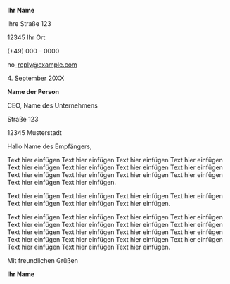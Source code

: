 **Ihr Name**

Ihre Straße 123

12345 Ihr Ort

(+49) 000 – 0000

no\_reply@example.com

4\. September 20XX

**Name der Person**

CEO, Name des Unternehmens

Straße 123

12345 Musterstadt

Hallo Name des Empfängers,

Text hier einfügen Text hier einfügen Text hier einfügen Text hier
einfügen Text hier einfügen Text hier einfügen Text hier einfügen Text
hier einfügen Text hier einfügen Text hier einfügen Text hier einfügen
Text hier einfügen Text hier einfügen Text hier einfügen.

Text hier einfügen Text hier einfügen Text hier einfügen Text hier
einfügen Text hier einfügen Text hier einfügen Text hier einfügen.

Text hier einfügen Text hier einfügen Text hier einfügen Text hier
einfügen Text hier einfügen Text hier einfügen Text hier einfügen Text
hier einfügen Text hier einfügen Text hier einfügen Text hier einfügen
Text hier einfügen Text hier einfügen Text hier einfügen Text hier
einfügen Text hier einfügen Text hier einfügen Text hier einfügen Text
hier einfügen.

Mit freundlichen Grüßen

**Ihr Name**

